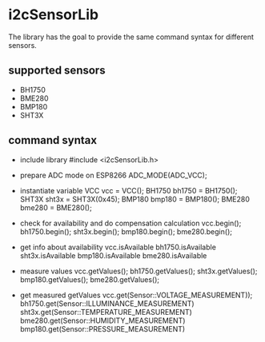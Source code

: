 # i2cSensorLib

The library has the goal to provide the same command syntax for different sensors.

## supported sensors
 * BH1750
 * BME280
 * BMP180
 * SHT3X

## command syntax
 * include library
    #include <i2cSensorLib.h>

 * prepare ADC mode on ESP8266
    ADC_MODE(ADC_VCC);

 * instantiate variable
    VCC vcc = VCC();
    BH1750 bh1750 = BH1750();
    SHT3X sht3x = SHT3X(0x45);
    BMP180 bmp180 = BMP180();
    BME280 bme280 = BME280();

 * check for availability and do compensation calculation
    vcc.begin();
    bh1750.begin();
    sht3x.begin();
    bmp180.begin();
    bme280.begin();

 * get info about availability
    vcc.isAvailable
    bh1750.isAvailable
    sht3x.isAvailable
    bmp180.isAvailable
    bme280.isAvailable

* measure values
   vcc.getValues();
   bh1750.getValues();
   sht3x.getValues();
   bmp180.getValues();
   bme280.getValues();

* get measured getValues
   vcc.get(Sensor::VOLTAGE_MEASUREMENT));
   bh1750.get(Sensor::ILLUMINANCE_MEASUREMENT)
   sht3x.get(Sensor::TEMPERATURE_MEASUREMENT)
   bme280.get(Sensor::HUMIDITY_MEASUREMENT)
   bmp180.get(Sensor::PRESSURE_MEASUREMENT)
